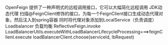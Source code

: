 OpenFeign 提供了一种声明式的远程调用接口，它可以大幅简化远程调用
JDK动态代理
    扫描@FeignClient修饰的接口，为每一个FeignClient接口生成动态代理对象，然后注入到spring容器
    同时将代理对象添加到LocalService（负责调度）
Loadbalancer 负载均衡
    ReflectiveFeign.invoke
    LoadBalancerUtils.executeWithLoadBalancerLifecycleProcessing===>feignClient.execute
    loadBalancerClient.choose(serviceId, lbRequest)
    
     
    
